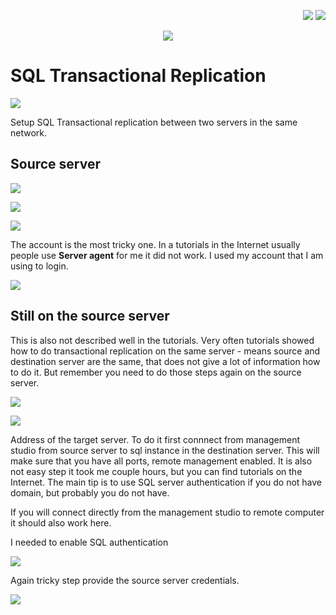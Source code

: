
<!--Category:Article--> 
 <p align="right">
    <a href="http://productivitytools.tech/send-rocket-into-space-in-parts-how-to-estimate-large-projects/"><img src="Images/Header/ProductivityTools_green_40px_2.png" /><a> 
    <a href="https://github.com/pwujczyk/ProductivityTools.Articles"><img src="Images/Header/Github_border_40px.png" /></a>
</p>
<p align="center">
    <a href="http://productivitytools.tech/">
        <img src='Images/Header/LogoTitle_green_500px.png' />
    </a>
</p>

# SQL Transactional Replication

<!--og-image-->
![](Images/https.png)

Setup SQL Transactional replication between two servers in the same network.

<!--more-->

## Source server


![](Images/2023-10-18-21-53-15.png)

![](Images/2023-10-18-21-53-36.png)

![](Images/2023-10-18-21-53-56.png)

The account is the most tricky one. In a tutorials in the Internet usually people use **Server agent** for me it did not work. I used my account that I am using to login.

![](Images/2023-10-18-21-54-19.png)


## Still on the source server

This is also not described well in the tutorials. Very often tutorials showed how to do transactional replication on the same server - means source and destination server are the same, that does not give a lot of information how to do it. But remember you need to do those steps again on the source server. 

![](Images/2023-10-18-21-55-04.png)

![](Images/2023-10-18-21-55-22.png)

Address of the target server. To do it first connnect from management studio from source server to sql instance in the destination server. This will make sure that you have all ports, remote management enabled. It is also not easy step it took me couple hours, but you can find tutorials on the Internet. The main tip is to use SQL server authentication if you do not have domain, but probably you do not have. 

If you will connect directly from the management studio to remote computer it should also work here.

I needed to enable SQL authentication

![](Images/2023-10-18-21-55-40.png)


Again tricky step provide the source server credentials. 

![](Images/2023-10-18-21-57-27.png)